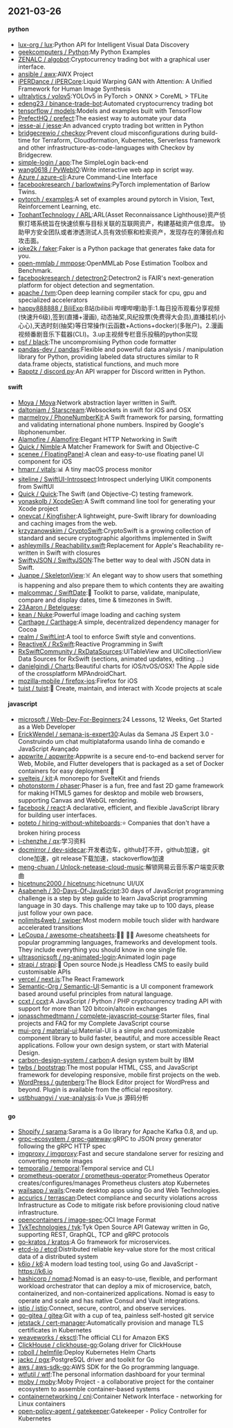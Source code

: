 ## 2021-03-26

#### python
* [lux-org / lux](https://github.com/lux-org/lux):Python API for Intelligent Visual Data Discovery
* [geekcomputers / Python](https://github.com/geekcomputers/Python):My Python Examples
* [ZENALC / algobot](https://github.com/ZENALC/algobot):Cryptocurrency trading bot with a graphical user interface.
* [ansible / awx](https://github.com/ansible/awx):AWX Project
* [iPERDance / iPERCore](https://github.com/iPERDance/iPERCore):Liquid Warping GAN with Attention: A Unified Framework for Human Image Synthesis
* [ultralytics / yolov5](https://github.com/ultralytics/yolov5):YOLOv5 in PyTorch > ONNX > CoreML > TFLite
* [edeng23 / binance-trade-bot](https://github.com/edeng23/binance-trade-bot):Automated cryptocurrency trading bot
* [tensorflow / models](https://github.com/tensorflow/models):Models and examples built with TensorFlow
* [PrefectHQ / prefect](https://github.com/PrefectHQ/prefect):The easiest way to automate your data
* [jesse-ai / jesse](https://github.com/jesse-ai/jesse):An advanced crypto trading bot written in Python
* [bridgecrewio / checkov](https://github.com/bridgecrewio/checkov):Prevent cloud misconfigurations during build-time for Terraform, Cloudformation, Kubernetes, Serverless framework and other infrastructure-as-code-languages with Checkov by Bridgecrew.
* [simple-login / app](https://github.com/simple-login/app):The SimpleLogin back-end
* [wang0618 / PyWebIO](https://github.com/wang0618/PyWebIO):Write interactive web app in script way.
* [Azure / azure-cli](https://github.com/Azure/azure-cli):Azure Command-Line Interface
* [facebookresearch / barlowtwins](https://github.com/facebookresearch/barlowtwins):PyTorch implementation of Barlow Twins.
* [pytorch / examples](https://github.com/pytorch/examples):A set of examples around pytorch in Vision, Text, Reinforcement Learning, etc.
* [TophantTechnology / ARL](https://github.com/TophantTechnology/ARL):ARL(Asset Reconnaissance Lighthouse)资产侦察灯塔系统旨在快速侦察与目标关联的互联网资产，构建基础资产信息库。 协助甲方安全团队或者渗透测试人员有效侦察和检索资产，发现存在的薄弱点和攻击面。
* [joke2k / faker](https://github.com/joke2k/faker):Faker is a Python package that generates fake data for you.
* [open-mmlab / mmpose](https://github.com/open-mmlab/mmpose):OpenMMLab Pose Estimation Toolbox and Benchmark.
* [facebookresearch / detectron2](https://github.com/facebookresearch/detectron2):Detectron2 is FAIR's next-generation platform for object detection and segmentation.
* [apache / tvm](https://github.com/apache/tvm):Open deep learning compiler stack for cpu, gpu and specialized accelerators
* [happy888888 / BiliExp](https://github.com/happy888888/BiliExp):B站(bilibili 哔哩哔哩)助手:1.每日投币观看分享视频(快速升6级),签到(直播+漫画), 动态抽奖,风纪投票(免费得大会员),直播挂机(小心心),天选时刻(抽奖)等日常操作(云函数+Actions+docker)(多账户)。2.漫画视频番剧音乐下载器(CLI)。3.up主视频专栏音乐投稿的python实现
* [psf / black](https://github.com/psf/black):The uncompromising Python code formatter
* [pandas-dev / pandas](https://github.com/pandas-dev/pandas):Flexible and powerful data analysis / manipulation library for Python, providing labeled data structures similar to R data.frame objects, statistical functions, and much more
* [Rapptz / discord.py](https://github.com/Rapptz/discord.py):An API wrapper for Discord written in Python.

#### swift
* [Moya / Moya](https://github.com/Moya/Moya):Network abstraction layer written in Swift.
* [daltoniam / Starscream](https://github.com/daltoniam/Starscream):Websockets in swift for iOS and OSX
* [marmelroy / PhoneNumberKit](https://github.com/marmelroy/PhoneNumberKit):A Swift framework for parsing, formatting and validating international phone numbers. Inspired by Google's libphonenumber.
* [Alamofire / Alamofire](https://github.com/Alamofire/Alamofire):Elegant HTTP Networking in Swift
* [Quick / Nimble](https://github.com/Quick/Nimble):A Matcher Framework for Swift and Objective-C
* [scenee / FloatingPanel](https://github.com/scenee/FloatingPanel):A clean and easy-to-use floating panel UI component for iOS
* [hmarr / vitals](https://github.com/hmarr/vitals):📊
A tiny macOS process monitor
* [siteline / SwiftUI-Introspect](https://github.com/siteline/SwiftUI-Introspect):Introspect underlying UIKit components from SwiftUI
* [Quick / Quick](https://github.com/Quick/Quick):The Swift (and Objective-C) testing framework.
* [yonaskolb / XcodeGen](https://github.com/yonaskolb/XcodeGen):A Swift command line tool for generating your Xcode project
* [onevcat / Kingfisher](https://github.com/onevcat/Kingfisher):A lightweight, pure-Swift library for downloading and caching images from the web.
* [krzyzanowskim / CryptoSwift](https://github.com/krzyzanowskim/CryptoSwift):CryptoSwift is a growing collection of standard and secure cryptographic algorithms implemented in Swift
* [ashleymills / Reachability.swift](https://github.com/ashleymills/Reachability.swift):Replacement for Apple's Reachability re-written in Swift with closures
* [SwiftyJSON / SwiftyJSON](https://github.com/SwiftyJSON/SwiftyJSON):The better way to deal with JSON data in Swift.
* [Juanpe / SkeletonView](https://github.com/Juanpe/SkeletonView):☠️
An elegant way to show users that something is happening and also prepare them to which contents they are awaiting
* [malcommac / SwiftDate](https://github.com/malcommac/SwiftDate):🐔
Toolkit to parse, validate, manipulate, compare and display dates, time & timezones in Swift.
* [23Aaron / Betelguese](https://github.com/23Aaron/Betelguese):
* [kean / Nuke](https://github.com/kean/Nuke):Powerful image loading and caching system
* [Carthage / Carthage](https://github.com/Carthage/Carthage):A simple, decentralized dependency manager for Cocoa
* [realm / SwiftLint](https://github.com/realm/SwiftLint):A tool to enforce Swift style and conventions.
* [ReactiveX / RxSwift](https://github.com/ReactiveX/RxSwift):Reactive Programming in Swift
* [RxSwiftCommunity / RxDataSources](https://github.com/RxSwiftCommunity/RxDataSources):UITableView and UICollectionView Data Sources for RxSwift (sections, animated updates, editing ...)
* [danielgindi / Charts](https://github.com/danielgindi/Charts):Beautiful charts for iOS/tvOS/OSX! The Apple side of the crossplatform MPAndroidChart.
* [mozilla-mobile / firefox-ios](https://github.com/mozilla-mobile/firefox-ios):Firefox for iOS
* [tuist / tuist](https://github.com/tuist/tuist):🚀
Create, maintain, and interact with Xcode projects at scale

#### javascript
* [microsoft / Web-Dev-For-Beginners](https://github.com/microsoft/Web-Dev-For-Beginners):24 Lessons, 12 Weeks, Get Started as a Web Developer
* [ErickWendel / semana-js-expert30](https://github.com/ErickWendel/semana-js-expert30):Aulas da Semana JS Expert 3.0 - Construindo um chat multiplataforma usando linha de comando e JavaScript Avançado
* [appwrite / appwrite](https://github.com/appwrite/appwrite):Appwrite is a secure end-to-end backend server for Web, Mobile, and Flutter developers that is packaged as a set of Docker containers for easy deployment
🚀
* [sveltejs / kit](https://github.com/sveltejs/kit):A monorepo for SvelteKit and friends
* [photonstorm / phaser](https://github.com/photonstorm/phaser):Phaser is a fun, free and fast 2D game framework for making HTML5 games for desktop and mobile web browsers, supporting Canvas and WebGL rendering.
* [facebook / react](https://github.com/facebook/react):A declarative, efficient, and flexible JavaScript library for building user interfaces.
* [poteto / hiring-without-whiteboards](https://github.com/poteto/hiring-without-whiteboards):⭐️
Companies that don't have a broken hiring process
* [i-chenzhe / qx](https://github.com/i-chenzhe/qx):学习资料
* [docmirror / dev-sidecar](https://github.com/docmirror/dev-sidecar):开发者边车，github打不开，github加速，git clone加速，git release下载加速，stackoverflow加速
* [meng-chuan / Unlock-netease-cloud-music](https://github.com/meng-chuan/Unlock-netease-cloud-music):解锁网易云音乐客户端变灰歌曲
* [hicetnunc2000 / hicetnunc](https://github.com/hicetnunc2000/hicetnunc):hicetnunc UI/UX
* [Asabeneh / 30-Days-Of-JavaScript](https://github.com/Asabeneh/30-Days-Of-JavaScript):30 days of JavaScript programming challenge is a step by step guide to learn JavaScript programming language in 30 days. This challenge may take up to 100 days, please just follow your own pace.
* [nolimits4web / swiper](https://github.com/nolimits4web/swiper):Most modern mobile touch slider with hardware accelerated transitions
* [LeCoupa / awesome-cheatsheets](https://github.com/LeCoupa/awesome-cheatsheets):👩‍💻
👨‍💻
Awesome cheatsheets for popular programming languages, frameworks and development tools. They include everything you should know in one single file.
* [ultrasonicsoft / ng-animated-login](https://github.com/ultrasonicsoft/ng-animated-login):Animated login page
* [strapi / strapi](https://github.com/strapi/strapi):🚀
Open source Node.js Headless CMS to easily build customisable APIs
* [vercel / next.js](https://github.com/vercel/next.js):The React Framework
* [Semantic-Org / Semantic-UI](https://github.com/Semantic-Org/Semantic-UI):Semantic is a UI component framework based around useful principles from natural language.
* [ccxt / ccxt](https://github.com/ccxt/ccxt):A JavaScript / Python / PHP cryptocurrency trading API with support for more than 120 bitcoin/altcoin exchanges
* [jonasschmedtmann / complete-javascript-course](https://github.com/jonasschmedtmann/complete-javascript-course):Starter files, final projects and FAQ for my Complete JavaScript course
* [mui-org / material-ui](https://github.com/mui-org/material-ui):Material-UI is a simple and customizable component library to build faster, beautiful, and more accessible React applications. Follow your own design system, or start with Material Design.
* [carbon-design-system / carbon](https://github.com/carbon-design-system/carbon):A design system built by IBM
* [twbs / bootstrap](https://github.com/twbs/bootstrap):The most popular HTML, CSS, and JavaScript framework for developing responsive, mobile first projects on the web.
* [WordPress / gutenberg](https://github.com/WordPress/gutenberg):The Block Editor project for WordPress and beyond. Plugin is available from the official repository.
* [ustbhuangyi / vue-analysis](https://github.com/ustbhuangyi/vue-analysis):👍
Vue.js 源码分析

#### go
* [Shopify / sarama](https://github.com/Shopify/sarama):Sarama is a Go library for Apache Kafka 0.8, and up.
* [grpc-ecosystem / grpc-gateway](https://github.com/grpc-ecosystem/grpc-gateway):gRPC to JSON proxy generator following the gRPC HTTP spec
* [imgproxy / imgproxy](https://github.com/imgproxy/imgproxy):Fast and secure standalone server for resizing and converting remote images
* [temporalio / temporal](https://github.com/temporalio/temporal):Temporal service and CLI
* [prometheus-operator / prometheus-operator](https://github.com/prometheus-operator/prometheus-operator):Prometheus Operator creates/configures/manages Prometheus clusters atop Kubernetes
* [wailsapp / wails](https://github.com/wailsapp/wails):Create desktop apps using Go and Web Technologies.
* [accurics / terrascan](https://github.com/accurics/terrascan):Detect compliance and security violations across Infrastructure as Code to mitigate risk before provisioning cloud native infrastructure.
* [opencontainers / image-spec](https://github.com/opencontainers/image-spec):OCI Image Format
* [TykTechnologies / tyk](https://github.com/TykTechnologies/tyk):Tyk Open Source API Gateway written in Go, supporting REST, GraphQL, TCP and gRPC protocols
* [go-kratos / kratos](https://github.com/go-kratos/kratos):A Go framework for microservices.
* [etcd-io / etcd](https://github.com/etcd-io/etcd):Distributed reliable key-value store for the most critical data of a distributed system
* [k6io / k6](https://github.com/k6io/k6):A modern load testing tool, using Go and JavaScript - https://k6.io
* [hashicorp / nomad](https://github.com/hashicorp/nomad):Nomad is an easy-to-use, flexible, and performant workload orchestrator that can deploy a mix of microservice, batch, containerized, and non-containerized applications. Nomad is easy to operate and scale and has native Consul and Vault integrations.
* [istio / istio](https://github.com/istio/istio):Connect, secure, control, and observe services.
* [go-gitea / gitea](https://github.com/go-gitea/gitea):Git with a cup of tea, painless self-hosted git service
* [jetstack / cert-manager](https://github.com/jetstack/cert-manager):Automatically provision and manage TLS certificates in Kubernetes
* [weaveworks / eksctl](https://github.com/weaveworks/eksctl):The official CLI for Amazon EKS
* [ClickHouse / clickhouse-go](https://github.com/ClickHouse/clickhouse-go):Golang driver for ClickHouse
* [roboll / helmfile](https://github.com/roboll/helmfile):Deploy Kubernetes Helm Charts
* [jackc / pgx](https://github.com/jackc/pgx):PostgreSQL driver and toolkit for Go
* [aws / aws-sdk-go](https://github.com/aws/aws-sdk-go):AWS SDK for the Go programming language.
* [wtfutil / wtf](https://github.com/wtfutil/wtf):The personal information dashboard for your terminal
* [moby / moby](https://github.com/moby/moby):Moby Project - a collaborative project for the container ecosystem to assemble container-based systems
* [containernetworking / cni](https://github.com/containernetworking/cni):Container Network Interface - networking for Linux containers
* [open-policy-agent / gatekeeper](https://github.com/open-policy-agent/gatekeeper):Gatekeeper - Policy Controller for Kubernetes

